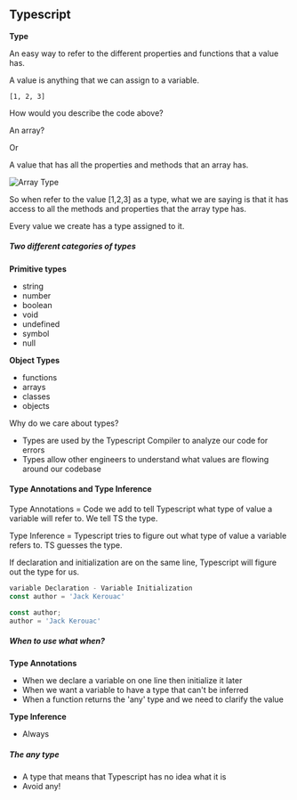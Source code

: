 ## Typescript

**Type**

An easy way to refer to the different properties and functions that a value has.

A value is anything that we can assign to a variable.

```
[1, 2, 3]
```

How would you describe the code above?

An array?

Or

A value that has all the properties and methods that an array has.

![Array Type](/assets/arraytype.png "Array Type")

So when refer to the value [1,2,3] as a type, what we are saying is that it has access to all the methods and properties that the array type has.

Every value we create has a type assigned to it.

##### Two different categories of types

**Primitive types**

- string
- number
- boolean
- void
- undefined
- symbol
- null

**Object Types**

- functions
- arrays
- classes
- objects

Why do we care about types?

- Types are used by the Typescript Compiler to analyze our code for errors
- Types allow other engineers to understand what values are flowing around our codebase

#### Type Annotations and Type Inference

Type Annotations = Code we add to tell Typescript what type of value a variable will refer to. We tell TS the type.

Type Inference = Typescript tries to figure out what type of value a variable refers to. TS guesses the type.

If declaration and initialization are on the same line, Typescript will figure out the type for us.

```typescript
variable Declaration - Variable Initialization
const author = 'Jack Kerouac'
```

```typescript
const author;
author = 'Jack Kerouac'
```

##### When to use what when?

**Type Annotations**

- When we declare a variable on one line then initialize it later
- When we want a variable to have a type that can't be inferred
- When a function returns the 'any' type and we need to clarify the value

**Type Inference**

- Always

##### The any type

- A type that means that Typescript has no idea what it is
- Avoid any!

































